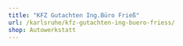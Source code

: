 ```yaml
---
title: "KFZ Gutachten Ing.Büro Frieß"
url: /karlsruhe/kfz-gutachten-ing-buero-friess/
shop: Autowerkstatt
---
```

